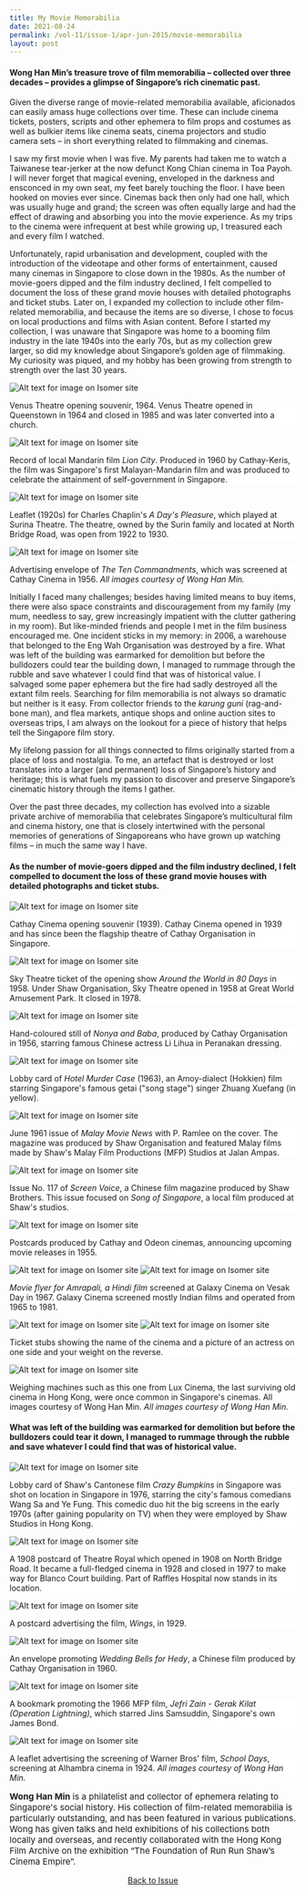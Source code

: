 ```yaml
---
title: My Movie Memorabilia
date: 2021-08-24
permalink: /vol-11/issue-1/apr-jun-2015/movie-memorabilia
layout: post
---
```

#### **Wong Han Min**’s treasure trove of film memorabilia – collected over three decades – provides a glimpse of Singapore’s rich cinematic past.


Given the diverse range of movie-related memorabilia available, aficionados can easily amass huge collections over time. These can include cinema tickets, posters, scripts and other ephemera to film props and costumes as well as bulkier items like cinema seats, cinema projectors and studio camera sets – in short everything related to filmmaking and cinemas. 

I saw my first movie when I was five. My parents had taken me to watch a Taiwanese tear-jerker at the now defunct Kong Chian cinema in Toa Payoh. I will never forget that magical evening, enveloped in the darkness and ensconced in my own seat, my feet barely touching the floor. I have been hooked on movies ever since. Cinemas back then only had one hall, which was usually huge and grand; the screen was often equally large and had the effect of drawing and absorbing you into the movie experience. As my trips to the cinema were infrequent at best while growing up, I treasured each and every film I watched. 

Unfortunately, rapid urbanisation and development, coupled with the introduction of the videotape and other forms of entertainment, caused many cinemas in Singapore to close down in the 1980s. As the number of movie-goers dipped and the film industry declined, I felt compelled to document the loss of these grand movie houses with detailed photographs and ticket stubs. Later on, I expanded my collection to include other film-related memorabilia, and because the items are so diverse, I chose to focus on local productions and films with Asian content. Before I started my collection, I was unaware that Singapore was home to a booming film industry in the late 1940s into the early 70s, but as my collection grew larger, so did my knowledge about Singapore’s golden age of filmmaking. My curiosity was piqued, and my hobby has been growing from strength to strength over the last 30 years. 

![Alt text for image on Isomer site](/images/vol-11-issue-1/moviememorabilia/Venus_Theatre.jpg)
<div style="background-color: white;">Venus Theatre opening souvenir, 1964. Venus Theatre opened in Queenstown in 1964 and closed in 1985 and was later converted into a church.</div>

![Alt text for image on Isomer site](/images/vol-11-issue-1/moviememorabilia/Lion_City.jpg)
<div style="background-color: white;">Record of local Mandarin film <i>Lion City</i>. Produced in 1960 by Cathay-Keris, the film was Singapore's first Malayan-Mandarin film and was produced to celebrate the attainment of self-government in Singapore.</div>

![Alt text for image on Isomer site](/images/vol-11-issue-1/moviememorabilia/Leaflet.jpg)
<div style="background-color: white;"> Leaflet (1920s) for Charles Chaplin's <i>A Day's Pleasure</i>, which played at Surina Theatre. The theatre, owned by the Surin family and located at North Bridge Road, was open from 1922 to 1930. </div>
	
![Alt text for image on Isomer site](/images/vol-11-issue-1/moviememorabilia/The_Ten_Commandments.jpg)
<div style="background-color: white;">Advertising envelope of <i>The Ten Commandments</i>, which was screened at Cathay Cinema in 1956. <i>All images courtesy of Wong Han Min.</i></div>

Initially I faced many challenges; besides having limited means to buy items, there were also space constraints and discouragement from my family (my mum, needless to say, grew increasingly impatient with the clutter gathering in my room). But like-minded friends and people I met in the film business encouraged me. One incident sticks in my memory: in 2006, a warehouse that belonged to the Eng Wah Organisation was destroyed by a fire. What was left of the building was earmarked for demolition but before the bulldozers could tear the building down, I managed to rummage through the rubble and save whatever I could find that was of historical value. I salvaged some paper ephemera but the fire had sadly destroyed all the extant film reels. Searching for film memorabilia is not always so dramatic but neither is it easy. From collector friends to the <i>karung guni</i> (rag-and-bone man), and flea markets, antique shops and online auction sites to overseas trips, I am always on the lookout for a piece of history that helps tell the Singapore film story. 

My lifelong passion for all things connected to films originally started from a place of loss and nostalgia. To me, an artefact that is destroyed or lost translates into a larger (and permanent) loss of Singapore’s history and heritage; this is what fuels my passion to discover and preserve Singapore’s cinematic history through the items I gather. 

Over the past three decades, my collection has evolved into a sizable private archive of memorabilia that celebrates Singapore’s multicultural film and cinema history, one that is closely intertwined with the personal memories of generations of Singaporeans who have grown up watching films – in much the same way I have.

#### **As the number of movie-goers dipped and the film industry declined, I felt compelled to document the loss of these grand movie houses with detailed photographs and ticket stubs.**

![Alt text for image on Isomer site](/images/vol-11-issue-1/moviememorabilia/cathay_re.jpg)
<div style="background-color: white;">Cathay Cinema opening souvenir (1939). Cathay Cinema opened in 1939 and has since been the flagship theatre of Cathay Organisation in Singapore. </div>
	
![Alt text for image on Isomer site](/images/vol-11-issue-1/moviememorabilia/Sky_Theatre_re.jpg)
<div style="background-color: white;">Sky Theatre ticket of the opening show <i>Around the World in 80 Days</i> in 1958. Under Shaw Organisation, Sky Theatre opened in 1958 at Great World Amusement Park. It closed in 1978. </div>
	
![Alt text for image on Isomer site](/images/vol-11-issue-1/moviememorabilia/Nonya_and_Baba_re.jpg)
<div style="background-color: white;">Hand-coloured still of <i>Nonya and Baba</i>, produced by Cathay Organisation in 1956, starring famous Chinese actress Li Lihua in Peranakan dressing. </div>
	
![Alt text for image on Isomer site](/images/vol-11-issue-1/moviememorabilia/Hotel_Murder_Case.jpg)
<div style="background-color: white;"> Lobby card of <i>Hotel Murder Case</i> (1963), an Amoy-dialect (Hokkien) film starring Singapore's famous getai ("song stage") singer Zhuang Xuefang (in yellow). </div>
	
![Alt text for image on Isomer site](/images/vol-11-issue-1/moviememorabilia/Malay_Movie_New_re.jpg)
<div style="background-color: white;"> June 1961 issue of <i>Malay Movie News</i> with P. Ramlee on the cover. The magazine was produced by Shaw Organisation and featured Malay films made by Shaw's Malay Film Productions (MFP) Studios at Jalan Ampas. </div>
	
![Alt text for image on Isomer site](/images/vol-11-issue-1/moviememorabilia/Screen_Voice_re.jpg)
<div style="background-color: white;"> Issue No. 117 of <i>Screen Voice</i>, a Chinese film magazine produced by Shaw Brothers. This issue focused on <i>Song of Singapore</i>, a local film produced at Shaw's studios. </div>
	
![Alt text for image on Isomer site](/images/vol-11-issue-1/moviememorabilia/Postcards.jpg)
<div style="background-color: white;"> Postcards produced by Cathay and Odeon cinemas, announcing upcoming movie releases in 1955. </div>
	
![Alt text for image on Isomer site](/images/vol-11-issue-1/moviememorabilia/Amrapali_re.jpg)
![Alt text for image on Isomer site](/images/vol-11-issue-1/moviememorabilia/Amrapali1_re.jpg)
<div style="background-color: white;"> <i>Movie flyer for Amrapali, a Hindi film</i> screened at Galaxy Cinema on Vesak Day in 1967. Galaxy Cinema screened mostly Indian films and operated from 1965 to 1981. </div>
	
![Alt text for image on Isomer site](/images/vol-11-issue-1/moviememorabilia/ticket_stubs.jpg)
![Alt text for image on Isomer site](/images/vol-11-issue-1/moviememorabilia/ticket_stubs1.jpg)
<div style="background-color: white;">Ticket stubs showing the name of the cinema and a picture of an actress on one side and your weight on the reverse. </div>
	
![Alt text for image on Isomer site](/images/vol-11-issue-1/moviememorabilia/Weighing_machines_re.jpg)
<div style="background-color: white;"> Weighing machines such as this one from Lux Cinema, the last surviving old cinema in Hong Kong, were once common in Singapore's cinemas. All images courtesy of Wong Han Min. <i>All images courtesy of Wong Han Min.</i></div>
	


#### **What was left of the building was earmarked for demolition but before the bulldozers could tear it down, I managed to rummage through the rubble and save whatever I could find that was of historical value.**

![Alt text for image on Isomer site](/images/vol-11-issue-1/moviememorabilia/Crazy_Bumpkins.jpg)
<div style="background-color: white;"> Lobby card of Shaw's Cantonese film <i>Crazy Bumpkins</i> in Singapore was shot on location in Singapore in 1976, starring the city's famous comedians Wang Sa and Ye Fung. This comedic duo hit the big screens in the early 1970s (after gaining popularity on TV) when they were employed by Shaw Studios in Hong Kong. </div>
	
![Alt text for image on Isomer site](/images/vol-11-issue-1/moviememorabilia/Theatre_Royal.jpg)
<div style="background-color: white;"> A 1908 postcard of Theatre Royal which opened in 1908 on North Bridge Road. It became a full-fledged cinema in 1928 and closed in 1977 to make way for Blanco Court building. Part of Raffles Hospital now stands in its location.</div>
	
![Alt text for image on Isomer site](/images/vol-11-issue-1/moviememorabilia/Wings_re.jpg)
<div style="background-color: white;"> A postcard advertising the film, <i>Wings</i>, in 1929. </div>
	
![Alt text for image on Isomer site](/images/vol-11-issue-1/moviememorabilia/Wedding_Bells.jpg)
<div style="background-color: white;"> An envelope promoting <i>Wedding Bells for Hedy</i>, a Chinese film produced by Cathay Organisation in 1960.</div>
	
![Alt text for image on Isomer site](/images/vol-11-issue-1/moviememorabilia/Gerak_Kilat_re.jpg)
<div style="background-color: white;"> A bookmark promoting the 1966 MFP film, <i>Jefri Zain - Gerak Kilat (Operation Lightning)</i>, which starred Jins Samsuddin, Singapore's own James Bond. </div>
	
![Alt text for image on Isomer site](/images/vol-11-issue-1/moviememorabilia/School_Days.jpg)
<div style="background-color: white;"> A leaflet advertising the screening of Warner Bros' film, <i>School Days</i>, screening at Alhambra cinema in 1924. <i>All images courtesy of Wong Han Min.</i></div>

<p style="font-size:15px;"><b>Wong Han Min</b> is a philatelist and collector of ephemera relating to Singapore's social history. His collection of film-related memorabilia is particularly outstanding, and has been featured in various publications. Wong has given talks and held exhibitions of his collections both locally and overseas, and recently collaborated with the Hong Kong Film Archive on the exhibition “The Foundation of Run Run Shaw’s Cinema Empire”.</p>

<a href="https://nlb-ba-staging.netlify.app/vol-11/issue-1/Apr-jun-2015/"><center>Back to Issue</center></a>